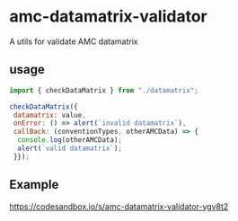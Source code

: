 # amc-datamatrix-validator
A utils for validate AMC datamatrix

## usage
```js 
import { checkDataMatrix } from "./datamatrix";

checkDataMatrix({
 datamatrix: value,
 onError: () => alert(`invalid datamatrix`),
 callBack: (conventionTypes, otherAMCData) => {
  console.log(otherAMCData);
  alert(`valid datamatrix`);
 }});
```
## Example
https://codesandbox.io/s/amc-datamatrix-validator-ygv8t2
